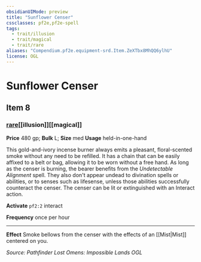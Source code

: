 ```yaml
---
obsidianUIMode: preview
title: "Sunflower Censer"
cssclasses: pf2e,pf2e-spell
tags:
  - trait/illusion
  - trait/magical
  - trait/rare
aliases: "Compendium.pf2e.equipment-srd.Item.ZeXTbx8MhQQ6ylhU"
license: OGL
---
```

# Sunflower Censer
## Item 8
### [rare](rare.md "Rare Rarity Trait")[[illusion]][[magical]]


**Price** 480 gp; 
**Bulk** L; **Size** med
**Usage** held-in-one-hand

This gold-and-ivory incense burner always emits a pleasant, floral-scented smoke without any need to be refilled. It has a chain that can be easily affixed to a belt or bag, allowing it to be worn without a free hand. As long as the censer is burning, the bearer benefits from the _Undetectable Alignment_ spell. They also don't appear undead to divination spells or abilities, or to senses such as lifesense, unless those abilities successfully counteract the censer. The censer can be lit or extinguished with an Interact action.

**Activate** `pf2:2` interact

**Frequency** once per hour

* * *

**Effect** Smoke bellows from the censer with the effects of an [[Mist|Mist]] centered on you.

*Source: Pathfinder Lost Omens: Impossible Lands*
*OGL*